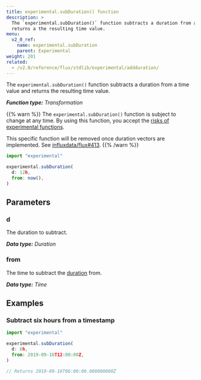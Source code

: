 ```yaml
---
title: experimental.subDuration() function
description: >
  The `experimental.subDuration()` function subtracts a duration from a time value and
  returns a the resulting time value.
menu:
  v2_0_ref:
    name: experimental.subDuration
    parent: Experimental
weight: 201
related:
  - /v2.0/reference/flux/stdlib/experimental/addduration/
---
```


The `experimental.subDuration()` function subtracts a duration from a time value and
returns the resulting time value.

_**Function type:** Transformation_

{{% warn %}}
The `experimental.subDuration()` function is subject to change at any time.
By using this function, you accept the [risks of experimental functions](/v2.0/reference/flux/stdlib/experimental/#use-experimental-functions-at-your-own-risk).

This specific function will be removed once duration vectors are implemented.
See [influxdata/flux#413](https://github.com/influxdata/flux/issues/413).
{{% /warn %}}

```js
import "experimental"

experimental.subDuration(
  d: 12h,
  from: now(),
)
```

## Parameters

### d
The duration to subtract.

_**Data type:** Duration_

### from
The time to subtract the [duration](#d) from.

_**Data type:** Time_

## Examples

### Subtract six hours from a timestamp
```js
import "experimental"

experimental.subDuration(
  d: 6h,
  from: 2019-09-16T12:00:00Z,
)

// Returns 2019-09-16T06:00:00.000000000Z
```
